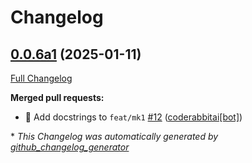 # Changelog

## [0.0.6a1](https://github.com/OpenVoiceOS/ovos-i2c-detection/tree/0.0.6a1) (2025-01-11)

[Full Changelog](https://github.com/OpenVoiceOS/ovos-i2c-detection/compare/0.0.5...0.0.6a1)

**Merged pull requests:**

- 📝 Add docstrings to `feat/mk1` [\#12](https://github.com/OpenVoiceOS/ovos-i2c-detection/pull/12) ([coderabbitai[bot]](https://github.com/apps/coderabbitai))



\* *This Changelog was automatically generated by [github_changelog_generator](https://github.com/github-changelog-generator/github-changelog-generator)*
